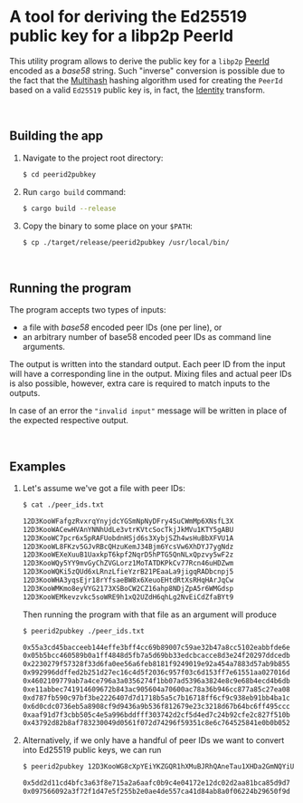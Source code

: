 # A tool for deriving the Ed25519 public key for a libp2p PeerId

This utility program allows to derive the public key for a `libp2p` [PeerId](https://docs.rs/libp2p/0.44.0/libp2p/core/struct.PeerId.html) encoded as a _base58_ string.
Such "inverse" conversion is possible due to the fact that the [Multihash](https://docs.rs/multihash/0.16.2/multihash/struct.MultihashGeneric.html) hashing algorithm used for creating the `PeerId` based on a valid `Ed25519` public key is, in fact, the [Identity](https://docs.rs/multihash/0.16.2/multihash/struct.IdentityHasher.html) transform.

<br>

## Building the app

1. Navigate to the project root directory:

    ```bash
    $ cd peerid2pubkey
    ```

2. Run `cargo build` command:

    ```bash
    $ cargo build --release
    ```

3. Copy the binary to some place on your `$PATH`:

    ```bash
    $ cp ./target/release/peerid2pubkey /usr/local/bin/
    ```
<br>

## Running the program

The program accepts two types of inputs:
- a file with _base58_ encoded peer IDs (one per line), or
- an arbitrary number of base58 encoded peer IDs as command line arguments.

The output is written into the standard output. Each peer ID from the input will have a corresponding line in the output. Mixing files and actual peer IDs is also possible, however, extra care is required to match inputs to the outputs.

In case of an error the `"invalid input"` message will be written in place of the expected respective output.

<br>

## Examples

1. Let's assume we've got a file with peer IDs:

    ```bash
    $ cat ./peer_ids.txt

    12D3KooWFafgzRvxrqYnyjdcYGSmNpNyDFry4SuCWmMp6XNsfL3X
    12D3KooWACewHVAnYNNhUdLe3vtrKVtcSocTkjJkMVu1KTY5gABU
    12D3KooWC7pcr6x5pRAFUobdnHSjd6s3XybjSZh4wsHuBbXFVU1A
    12D3KooWL8FKzv5GJvRBcQHzuKemJ34Bjm6YcsVw6XhDYJ7ygNdz
    12D3KooWEXeXuuB1UaxkpT6kpf2NqrD5hPTG5QnNLxQpzvy5wF2z
    12D3KooWQy5YY9mvGyChZVGLorz1MoTATDKPkCv77Rcn46uHDZwm
    12D3KooWQKi5zQUd6xLRnzLfieYzrB21PEaaLa9jigqRADbcnpj5
    12D3KooWHA3yqsEjr18rYfsaeBW8x6XeuoEHtdRtXsRHqHArJqCw
    12D3KooWMKmo8eyVYG2173XSBoCW2CZ16ahp8NDjZpA5r6WMGdsp
    12D3KooWEMkevzvkc5soWRE9h1xQ2UZdH6qhLg2NvEiCdZfaBYt9
    ```
    Then running the program with that file as an argument will produce
    ```bash
    $ peerid2pubkey ./peer_ids.txt

    0x55a3cd45bacceeb144effe3bff4cc69b89007c59ae32b47a8cc5102eabbfde6e
    0x05b5bcc460589b0a1ff4848d5fb7a5d69bb33edcbcacce8d3e24f20297ddcedb
    0x2230279f57328f33d6fa0ee56a6feb8181f9249019e92a454a7883d57ab9b855
    0x992996ddffed2b251d27ec16c4d5f2036c957f03c6d153ff7e61551aa027016d
    0x4602109779ab7a4ce796a3a0356274f1bb07ad5396a3824e8c9e68b4ecd4b6db
    0xe11abbec741914609672b843ac905604a70600ac78a36b946cc877a85c27ea08
    0xd787fb590c97bf3be2226407d7d1718b5a5c7b16718ff6cf9c938eb91bb4ba1c
    0x6d0cdc0736eb5a8908cf9d9436a9b536f812679e23c3218d67b64bc6ff495ccc
    0xaaf91d7f3cbb505c4e5a996bddfff303742d2cf5d4ed7c24b92cfe2c827f510b
    0x43792d82b8af783230049d0561f072d74296f59351c8e6c764525841e0b0b052
    ```

2. Alternatively, if we only have a handful of peer IDs we want to convert into Ed25519 public keys, we can run
    ```bash
    $ peerid2pubkey 12D3KooWG8cXpYEiYKZGQR1hXMuBJRhQAneTau1XHDa2GmNQYiUE 12D3KooWATHfadjvaH4tkQyXbxPZH5HB6saUiWm4UvwaA4HXJmMW

    0x5dd2d11cd4bfc3a63f8e715a2a6aafc0b9c4e04172e12dc02d2aa81bca85d9d7
    0x097566092a3f72f1d47e5f255b2e0ae4de557ca41d84ab8a0f06224b29650f9d
    ```
